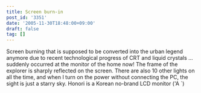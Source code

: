 ```yaml
---
title: Screen burn-in
post_id: '3351'
date: '2005-11-30T18:48:00+09:00'
draft: false
tag: []
---
```


Screen burning that is supposed to be converted into the urban legend anymore due to recent technological progress of CRT and liquid crystals ... suddenly occurred at the monitor of the home now! The frame of the explorer is sharply reflected on the screen. There are also 10 other lights on all the time, and when I turn on the power without connecting the PC, the sight is just a starry sky. Honori is a Korean no-brand LCD monitor ('A `)